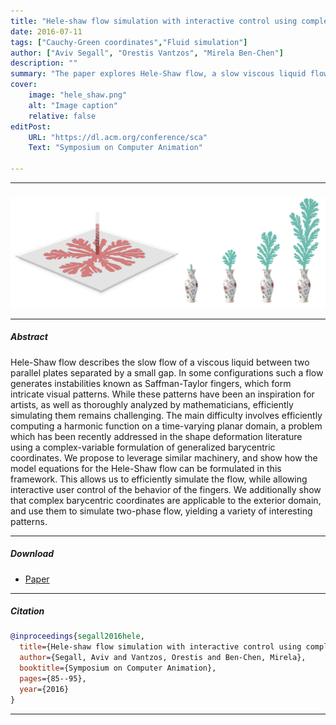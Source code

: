 ```yaml
---
title: "Hele-shaw flow simulation with interactive control using complex barycentric coordinates" 
date: 2016-07-11
tags: ["Cauchy-Green coordinates","Fluid simulation"]
author: ["Aviv Segall", "Orestis Vantzos", "Mirela Ben-Chen"]
description: "" 
summary: "The paper explores Hele-Shaw flow, a slow viscous liquid flow between parallel plates, proposing an efficient simulation method using a complex-variable formulation of generalized barycentric coordinates, enabling interactive user control and extending applicability to the exterior domain for simulating two-phase flow and diverse patterns." 
cover:
    image: "hele_shaw.png"
    alt: "Image caption"
    relative: false
editPost:
    URL: "https://dl.acm.org/conference/sca"
    Text: "Symposium on Computer Animation"

---
```


---
##### 

![](hele_shaw.png)


---

##### Abstract

Hele-Shaw flow describes the slow flow of a viscous liquid between two parallel plates separated by a small gap. In some configurations such a flow generates instabilities known as Saffman-Taylor fingers, which form intricate visual patterns. While these patterns have been an inspiration for artists, as well as thoroughly analyzed by mathematicians, efficiently simulating them remains challenging. The main difficulty involves efficiently computing a harmonic function on a time-varying planar domain, a problem which has been recently addressed in the shape deformation literature using a complex-variable formulation of generalized barycentric coordinates. We propose to leverage similar machinery, and show how the model equations for the Hele-Shaw flow can be formulated in this framework. This allows us to efficiently simulate the flow, while allowing interactive user control of the behavior of the fingers. We additionally show that complex barycentric coordinates are applicable to the exterior domain, and use them to simulate two-phase flow, yielding a variety of interesting patterns.

---

##### Download

+ [Paper](hele_shaw_simulation.pdf)
<!-- + [Code and data](TODO) -->

---

##### Citation

```BibTeX
@inproceedings{segall2016hele,
  title={Hele-shaw flow simulation with interactive control using complex barycentric coordinates.},
  author={Segall, Aviv and Vantzos, Orestis and Ben-Chen, Mirela},
  booktitle={Symposium on Computer Animation},
  pages={85--95},
  year={2016}
}
```

---

<!-- ##### Related material

+ [Presentation slides](presentation2.pdf)
 -->
